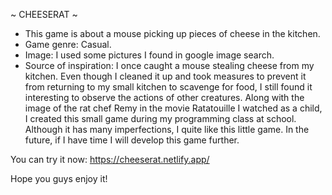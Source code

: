 ~ CHEESERAT ~
- This game is about a mouse picking up pieces of cheese in the kitchen.
- Game genre: Casual.
- Image: I used some pictures I found in google image search.
- Source of inspiration: I once caught a mouse stealing cheese from my kitchen. Even though I cleaned it up and took measures to prevent it from returning to my small kitchen to scavenge for food, I still found it interesting to observe the actions of other creatures. Along with the image of the rat chef Remy in the movie Ratatouille I watched as a child, I created this small game during my programming class at school. Although it has many imperfections, I quite like this little game. In the future, if I have time I will develop this game further.
  
You can try it now: https://cheeserat.netlify.app/

Hope you guys enjoy it!
